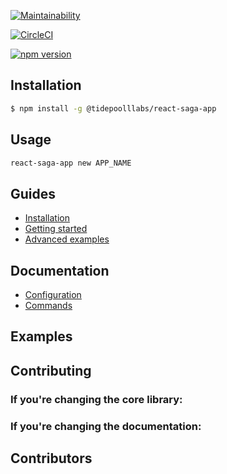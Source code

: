 
[![Maintainability](https://api.codeclimate.com/v1/badges/4b299f3b2ce07b4056ba/maintainability)](https://codeclimate.com/github/abgaryanharutyun/create-react-saga-app/maintainability)

[![CircleCI](https://circleci.com/gh/abgaryanharutyun/create-react-saga-app/tree/master.svg?style=svg)](https://circleci.com/gh/abgaryanharutyun/create-react-saga-app/tree/master)

[![npm version](https://badge.fury.io/js/%40tidepoollabs%2Freact-saga-app.svg)](https://badge.fury.io/js/%40tidepoollabs%2Freact-saga-app)
## Installation

```bash
$ npm install -g @tidepoolllabs/react-saga-app
```

## Usage

```bash
react-saga-app new APP_NAME
```

## Guides

- [Installation](#)
- [Getting started](#)
- [Advanced examples](#)

## Documentation

- [Configuration](#)
- [Commands](#)

## Examples

## Contributing

### If you're changing the core library:


### If you're changing the documentation:


## Contributors


